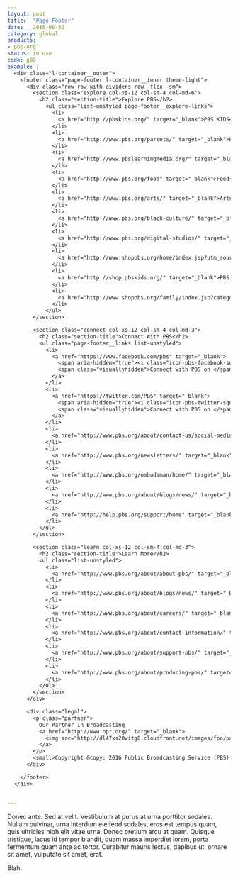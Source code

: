 ```yaml
---
layout: post
title:  "Page Footer"
date:   2016-06-30
category: global
products:
- pbs-org
status: in use
code: g02
example: |
  <div class="l-container__outer">
    <footer class="page-footer l-container__inner theme-light">
      <div class="row row-with-dividers row--flex--sm">
        <section class="explore col-xs-12 col-sm-4 col-md-6">
          <h2 class="section-title">Explore PBS</h2>
            <ul class="list-unstyled page-footer__explore-links">
              <li>
                <a href="http://pbskids.org/" target="_blank">PBS KIDS</a>
              </li>
              <li>
                <a href="http://www.pbs.org/parents/" target="_blank">Parents</a>
              </li>
              <li>
                <a href="http://www.pbslearningmedia.org/" target="_blank">LearningMedia</a>
              </li>
              <li>
                <a href="http://www.pbs.org/food" target="_blank">Food</a>
              </li>
              <li>
                <a href="http://www.pbs.org/arts/" target="_blank">Arts</a>
              </li>
              <li>
                <a href="http://www.pbs.org/black-culture/" target="_blank">Black Culture Connection</a>
              </li>
              <li>
                <a href="http://www.pbs.org/digital-studios/" target="_blank">Digital Studios</a>
              </li>
              <li>
                <a href="http://www.shoppbs.org/home/index.jsp?utm_source=PBS&utm_medium=Link&utm_campaign=pbs_home_footer_shoplink" target="_blank">Shop PBS</a>
              </li>
              <li>
                <a href="http://shop.pbskids.org/" target="_blank">PBS KIDS Shop</a>
              </li>
              <li>
                <a href="http://www.shoppbs.org/family/index.jsp?categoryId=85207886&MobileOptOut=1" target="_blank">PBS Digital Downloads</a>
              </li>
            </ul>
        </section>

        <section class="connect col-xs-12 col-sm-4 col-md-3">
          <h2 class="section-title">Connect With PBS</h2>
          <ul class="page-footer__links list-unstyled">
            <li>
              <a href="https://www.facebook.com/pbs" target="_blank">
                <span aria-hidden="true"><i class="icon-pbs-facebook-square"></i></span>
                <span class="visuallyhidden">Connect with PBS on </span>Facebook
              </a>
            </li>
            <li>
              <a href="https://twitter.com/PBS" target="_blank">
                <span aria-hidden="true"><i class="icon-pbs-twitter-square"></i></span>
                <span class="visuallyhidden">Connect with PBS on </span>Twitter
              </a>
            </li>
            <li>
              <a href="http://www.pbs.org/about/contact-us/social-media/" target="_blank">PBS on Social Media</a>
            </li>
            <li>
              <a href="http://www.pbs.org/newsletters/" target="_blank">Newsletters</a>
            </li>
            <li>
              <a href="http://www.pbs.org/ombudsman/home/" target="_blank">Ombudsman</a>
            </li>
            <li>
              <a href="http://www.pbs.org/about/blogs/news/" target="_blank">News &amp; Updates</a>
            </li>
            <li>
              <a href="http://help.pbs.org/support/home" target="_blank">FAQs &amp; Feedback</a>
            </li>
          </ul>
        </section>

        <section class="learn col-xs-12 col-sm-4 col-md-3">
          <h2 class="section-title">Learn More</h2>
          <ul class="list-unstyled">
            <li>
              <a href="http://www.pbs.org/about/about-pbs/" target="_blank">About PBS</a>
            </li>
            <li>
              <a href="http://www.pbs.org/about/blogs/news/" target="_blank">Press Releases</a>
            </li>
            <li>
              <a href="http://www.pbs.org/about/careers/" target="_blank">Careers</a>
            </li>
            <li>
              <a href="http://www.pbs.org/about/contact-information/" target="_blank">Contact Information</a>
            </li>
            <li>
              <a href="http://www.pbs.org/about/support-pbs/" target="_blank">Support PBS</a>
            </li>
            <li>
              <a href="http://www.pbs.org/about/producing-pbs/" target="_blank">Producing for PBS</a>
            </li>
          </ul>
        </section>
      </div>

      <div class="legal">
        <p class="partner">
          Our Partner in Broadcasting
          <a href="http://www.npr.org/" target="_blank">
            <img src="http://dl47xs20witg8.cloudfront.net/images/fpo/page-footer/logo-npr.29c653a3cd92.png" class="lazyload" alt="NPR">
          </a>
        </p>
        <small>Copyright &copy; 2016 Public Broadcasting Service (PBS), All rights reserved. | <strong><a href="http://www.pbs.org/about/pbs-privacy-policy/">Privacy Policy</a></strong> | <strong><a href="http://www.pbs.org/about/terms-use/">Terms of Use</a></strong></small>
      </div>

    </footer>
  </div>


---
```


Donec ante. Sed at velit. Vestibulum at purus at urna porttitor sodales. Nullam pulvinar, urna interdum eleifend sodales, eros est tempus quam, quis ultricies nibh elit vitae urna. Donec pretium arcu at quam. Quisque tristique, lacus id tempor blandit, quam massa imperdiet lorem, porta fermentum quam ante ac tortor. Curabitur mauris lectus, dapibus ut, ornare sit amet, vulputate sit amet, erat.

Blah.


